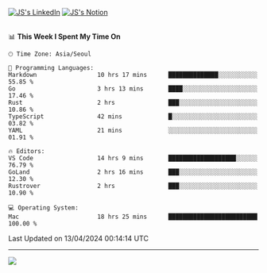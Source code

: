 
[![JS's LinkedIn](https://img.shields.io/badge/LinkedIn-blue?style=for-the-badge&logo=linkedin)](https://www.linkedin.com/in/jaeseung-lee-5a2a32139/) 
[![JS's Notion](https://img.shields.io/badge/Notion-black?style=for-the-badge&logo=notion)](https://bit.ly/ljswiki1) <br><br>
<!-- ![JS's GitHub stats](https://github-readme-stats-lemon-five.vercel.app/api?username=tkxkd0159&hide=contribs,prs,stars,issues&show_icons=true&theme=react&include_all_commits=true)   -->
<!-- ![Top Langs](https://github-readme-stats-lemon-five.vercel.app/api/top-langs/?username=tkxkd0159&layout=compact&hide=jupyter%20notebook,scss,html,css&langs_count=10)  -->


<!--START_SECTION:waka-->
📊 **This Week I Spent My Time On** 

```text
🕑︎ Time Zone: Asia/Seoul

💬 Programming Languages: 
Markdown                 10 hrs 17 mins      ██████████████░░░░░░░░░░░   55.85 % 
Go                       3 hrs 13 mins       ████░░░░░░░░░░░░░░░░░░░░░   17.46 % 
Rust                     2 hrs               ███░░░░░░░░░░░░░░░░░░░░░░   10.86 % 
TypeScript               42 mins             █░░░░░░░░░░░░░░░░░░░░░░░░   03.82 % 
YAML                     21 mins             ░░░░░░░░░░░░░░░░░░░░░░░░░   01.91 % 

🔥 Editors: 
VS Code                  14 hrs 9 mins       ███████████████████░░░░░░   76.79 % 
GoLand                   2 hrs 16 mins       ███░░░░░░░░░░░░░░░░░░░░░░   12.30 % 
Rustrover                2 hrs               ███░░░░░░░░░░░░░░░░░░░░░░   10.90 % 

💻 Operating System: 
Mac                      18 hrs 25 mins      █████████████████████████   100.00 % 
```


 Last Updated on 13/04/2024 00:14:14 UTC
<!--END_SECTION:waka-->

---
<a href="https://github.com/tkxkd0159/books">
  <img align="center" src="https://github-readme-stats-lemon-five.vercel.app/api/pin/?username=tkxkd0159&repo=books&theme=react" />
</a>

<!---
- 🔭 I’m currently working on ...
- 🌱 I’m currently learning blockchain and distributed network
- 👯 I’m looking to collaborate on ...
- 🤔 I’m looking for help with ...
- 💬 Ask me about ...
- 📫 How to reach me: ...
- 😄 Pronouns: ...
- ⚡ Fun fact: ...
-->
